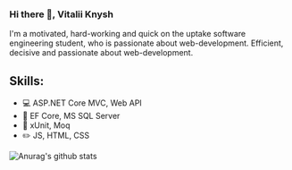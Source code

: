 ### Hi there 👋, Vitalii Knysh
I'm a motivated, hard-working and quick on the uptake software engineering student, who is passionate about web-development. Efficient, decisive and passionate about web-development.

## Skills: 
* :computer: ASP.NET Core MVC, Web API 
* :notebook: EF Core, MS SQL Server
* :book: xUnit, Moq
* :pencil2: JS, HTML, CSS

![Anurag's github stats](https://github-readme-stats.vercel.app/api?username=Strafe153)
